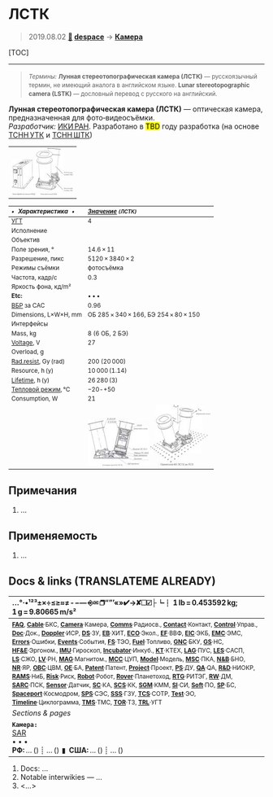 # ЛСТК
> 2019.08.02 **[🚀](../index/index.md) [despace](index.md)** → **[Камера](camera.md)**

[TOC]

---

> <small>*Термины:* **Лунная стереотопографическая камера (ЛСТК)** — русскоязычный термин, не имеющий аналога в английском языке. **Lunar stereotopographic camera (LSTK)** — дословный перевод с русского на английский.</small>

**Лунная стереотопографическая камера (ЛСТК)** — оптическая камера, предназначенная для фото‑видеосъёмки.  
*Разработчик:* [ИКИ РАН](zz_iki_ras.md). Разработано в <mark>TBD</mark> году разработка (на основе [ТСНН УТК](tsnn_utk.md) и [ТСНН ШТК](tsnn_shtk.md))

||
|:--|
| [![](f/cam/l/lstk_pic1_thumb.jpg)](f/cam/l/lstk_pic1.jpg)  |

<small>

|*•    Характеристика    •*|*[Значение](si.md) <small>(ЛСТК)</small>*|
|:--|:--|
|[УГТ](trl.md)| 4  |
|Исполнение|   |
|Объектив|   |
|Поле зрения, °| 14.6 × 11  |
|Разрешение, пикс| 5120 × 3840 × 2  |
|Режимы съёмки| фотосъёмка  |
|Частота, кадр/с| 0.3  |
|Яркость фона, кд/m²|   |
|**Etc:**|• • •|
|[ВБР](rams.md) за САС| 0.96  |
|Dimensions, L×W×H, mm| ОБ 285 × 340 × 166, БЭ 254 × 80 × 150  |
|Интерфейсы|   |
|Mass, kg| 8 (6 ОБ, 2 БЭ)  |
|[Voltage](voltage.md), V| 27  |
|Overload, g|   |
|[Rad.resist](ion_rad.md), Gy (rad)| 200 (20 000)  |
|Resource, h (y)| 10 000 (1.14)  |
|[Lifetime](lifetime.md), h (y)| 26 280 (3)  |
|[Тепловой режим](tcs.md), ℃| −20 ‑ +50  |
|Consumption, W| 21  |
|| [![](f/cam/l/lstk_pic2_thumb.jpg)](f/cam/l/lstk_pic2.jpg) [![](f/cam/l/lstk_pic3_thumb.jpg)](f/cam/l/lstk_pic3.jpg) |

</small>



<p style="page-break-after:always"> </p>

## Примечания
   1. …



## Применяемость
   1. …



<p style="page-break-after:always"> </p>

## Docs & links (TRANSLATEME ALREADY)
|…°·•¹²³±×÷≤≥≈≠ ‑ −— ⎆✉ ❐“”’«»✔→✘☐☑├┕┆ 1 lb = 0.453592 kg; 1 g = 9.80665 m/s²|
|:--|
|<small>**[FAQ](faq.md)**, **[Cable](cable.md)**·БКС, **[Camera](camera.md)**·Камера, **[Comms](comms.md)**·Радиосв., **[Contact](contact.md)**·Контакт, **[Control](control.md)**·Управ., **[Doc](doc.md)**·Док., **[Doppler](doppler.md)**·ИСР, **[DS](ds.md)**·ЗУ, **[EB](eb.md)**·ХИТ, **[ECO](ecology.md)**·Экол., **[EF](ef.md)**·ВВФ, **[ElC](elc.md)**·ЭКБ, **[EMC](emc.md)**·ЭМС, **[Errors](error.md)**·Ошибки, **[Events](event.md)**·События, **[FS](fs.md)**·ТЭО, **[Fuel](fuel.md)**·Топливо, **[GNC](gnc.md)**·БКУ, **[GS](scs.md)**·НС, **[HF&E](hfe.md)**·Эргоном., **[IMU](imu.md)**·Гироскоп, **[Incubator](incubator.md)**·Инкуб., **[KT](kt.md)**·КТЕХ, **[LAG](lag.md)**·ПУC, **[LES](les.md)**·САСП, **[LS](ls.md)**·СЖО, **[LV](lv.md)**·РН, **[MAG](mag.md)**·Магнитом., **[MCC](mcc.md)**·ЦУП, **[Model](model.md)**·Модель, **[MSC](sc.md)**·ПКА, **[N&B](nnb.md)**·БНО, **[NR](nr.md)**·ЯР, **[OBC](obc.md)**·ЦВМ, **[OE](oe.md)**·БА, **[Patent](патент.md)**·Патент, **[Project](project.md)**·Проект, **[PS](ps.md)**·ДУ, **[QA](quality.md)**·QA, **[R&D](rnd.md)**·НИОКР, **[RAMS](rams.md)**·НиБ, **[Risk](risk.md)**·Риск, **[Robot](robotics.md)**·Робот, **[Rover](rover.md)**·Планетоход, **[RTG](rtg.md)**·РИТЭГ, **[RW](rw.md)**·ДМ, **[SARC](sarc.md)**·ПСК, **[Sensor](sensor.md)**·Датчик, **[SC](sc.md)**·КА, **[SCS](scs.md)**·КК, **[SGM](sgm.md)**·КММ, **[SI](si.md)**·СИ, **[Soft](soft.md)**·ПО, **[SP](sp.md)**·БС, **[Spaceport](spaceport.md)**·Космодром, **[SPS](sps.md)**·СЭС, **[SSS](sss.md)**·ГЗУ, **[TCS](tcs.md)**·СОТР, **[Test](test.md)**·ЭО, **[Timeline](timeline.md)**·Циклограмма, **[TMS](tms.md)**·ТМС, **[TOR](tor.md)**·ТЗ, **[TRL](trl.md)**·УГТ</small>|
|*Sections & pages*|
|**`Камера:`**<br> [SAR](synthetic_aperture_radar.md) <br>• • •<br> **РФ:** … () ┊ … ()  ▮  **США:** … () ┊ … () |

   1. Docs: …
   1. Notable interwikies — …
   1. <…>
